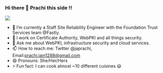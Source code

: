 ### Hi there 👋 Prachi this side !!

<img src='https://avataaars.io/?avatarStyle=Circle&topType=LongHairStraightStrand&accessoriesType=Prescription01&hairColor=Black&facialHairType=Blank&clotheType=BlazerShirt&eyeType=Side&eyebrowType=DefaultNatural&mouthType=Default&skinColor=Light'
/>

- 🔭 I’m currently a Staff Site Reliability Engineer with the Foundation Trust Services team @Fastly. 
- 👯 I work on Certificate Authority, WebPKI and all things security.
- 💬 Ask me about WebPKI, infrastructure security and cloud services.
- 📫 How to reach me: Twitter @japrachi, Email:prachi.jain1288@gmail.com
- 😄 Pronouns: She/Her/Hers
- ⚡ Fun fact: I can cook almost ~10 different cuisines :smiley:

